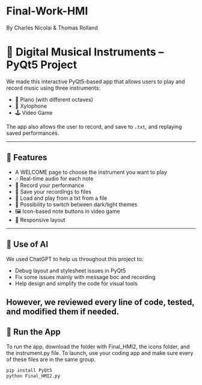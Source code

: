 # Final-Work-HMI
By Charles Nicolai &amp; Thomas Rolland

# 🎹 Digital Musical Instruments – PyQt5 Project

We made this interactive PyQt5-based app that allows users to play and record music using three instruments:

- 🎹 Piano (with different octaves)
- 🎼 Xylophone
- 🕹️ Video Game

The app also allows the user to record, and save to `.txt`, and replaying saved performances. 

---

## 🚀 Features

- A WELCOME page to choose the instrument you want to play
- 🎶 Real-time audio for each note
- 🔴 Record your performance
- 💾 Save your recordings to files
- 📂 Load and play from a txt from a file
- 🎨 Possibility to switch between dark/light themes
- 🖼️ Icon-based note buttons in video game
- 📱 Responsive layout

---

## 🤖 Use of AI

We used ChatGPT to help us throughout this project to:
- Debug layout and stylesheet issues in PyQt5
- Fix some issues mainly with message boc and recording
- Help design and simplify the code for visual tools

However, we reviewed every line of code, tested, and modified them if needed.
---

## 📂 Run the App

To run the app, download the folder with Final_HMI2, the icons folder, and the instrument.py file.
To launch, use your coding app and make sure every of these files are in the same group.

```bash
pip install PyQt5
python Final_HMI2.py
